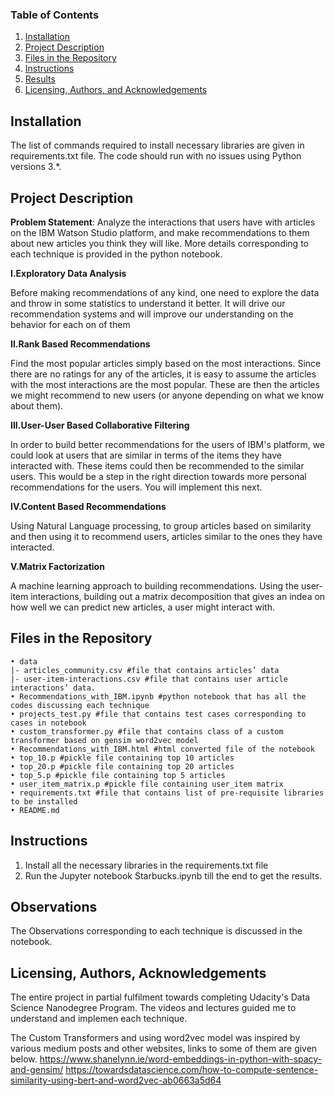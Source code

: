 ﻿
### Table of Contents

1. [Installation](#installation)
2. [Project Description](#description)
3. [Files in the Repository](#files)
4. [Instructions](#Instructions)
5. [Results](#results)
6. [Licensing, Authors, and Acknowledgements](#licensing)

## Installation <a name="installation"></a>

The list of commands required to install necessary libraries are given in requirements.txt file.  The code should run with no issues using Python versions 3.*. 

## Project Description<a name="description"></a>

<b>Problem Statement</b>: Analyze the interactions that users have with articles on the IBM Watson Studio platform, and make recommendations to them about new articles you think they will like. More details corresponding to each technique is provided in the python notebook.

**I.Exploratory Data Analysis**

Before making recommendations of any kind, one need to explore the data and throw in some statistics to understand it better. It will drive our recommendation systems and will improve our understanding on the behavior for each on of them

**II.Rank Based Recommendations**

Find the most popular articles simply based on the most interactions. Since there are no ratings for any of the articles, it is easy to assume the articles with the most interactions are the most popular. These are then the articles we might recommend to new users (or anyone depending on what we know about them).

**III.User-User Based Collaborative Filtering**

In order to build better recommendations for the users of IBM's platform, we could look at users that are similar in terms of the items they have interacted with. These items could then be recommended to the similar users. This would be a step in the right direction towards more personal recommendations for the users. You will implement this next.

**IV.Content Based Recommendations**

Using Natural Language processing, to group articles based on similarity and then using it to recommend users, articles similar to the ones they have interacted. 

**V.Matrix Factorization**

A machine learning approach to building recommendations. Using the user-item interactions, building out a matrix decomposition that gives an indea on how well we can predict new articles, a user might interact with.

## Files in the Repository<a name="files"></a>

    • data
	|- articles_community.csv #file that contains articles’ data
	|- user-item-interactions.csv #file that contains user article interactions’ data.
    • Recommendations_with_IBM.ipynb #python notebook that has all the codes discussing each technique
    • projects_test.py #file that contains test cases corresponding to cases in notebook
    • custom_transformer.py #file that contains class of a custom transformer based on gensim word2vec model
    • Recommendations_with_IBM.html #html converted file of the notebook
    • top_10.p #pickle file containing top 10 articles
    • top_20.p #pickle file containing top 20 articles
    • top_5.p #pickle file containing top 5 articles
    • user_item_matrix.p #pickle file containing user_item matrix
    • requirements.txt #file that contains list of pre-requisite libraries to be installed
    • README.md


## Instructions <a name="Instructions"></a>


1. Install all the necessary libraries in the requirements.txt file
2. Run the Jupyter notebook Starbucks.ipynb till the end to get the results.

## Observations<a name="results"></a>

The Observations corresponding to each technique is discussed in the notebook.


## Licensing, Authors, Acknowledgements<a name="licensing"></a>

The entire project in partial fulfilment towards completing Udacity's Data Science Nanodegree Program.
The videos and lectures guided me to understand and implemen each technique.

The Custom Transformers and using word2vec model was inspired by various medium posts and other websites, links to some of them are given below.
https://www.shanelynn.ie/word-embeddings-in-python-with-spacy-and-gensim/
https://towardsdatascience.com/how-to-compute-sentence-similarity-using-bert-and-word2vec-ab0663a5d64




